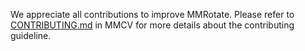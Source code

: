 We appreciate all contributions to improve MMRotate. Please refer to [CONTRIBUTING.md](https://github.com/open-mmlab/mmcv/blob/master/CONTRIBUTING.md) in MMCV for more details about the contributing guideline.

